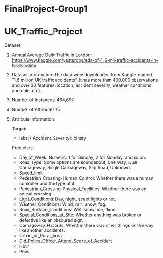 # FinalProject-Group1
# UK_Traffic_Project

Dataset:

1. Annual Average Daily Traffic in London:
https://www.kaggle.com/yesterdog/eda-of-1-6-mil-traffic-accidents-in-london/data

2. Dataset Information:
The data were downloaded from Kaggle, named “1.6 million UK traffic accidents”. 
It has more than 400,000 observations and over 30 features 
(location, accident severity, weather conditions and date, etc).

3. Number of Instances: 464,697

4. Number of Attributes:15

5. Attribute Information:

    Target:
      - label ( Accident_Severity): binary
 
    Predictors:
      - Day_of_Week: Numeric: 1 for Sunday, 2 for Monday, and so on.
      - Road_Type: Some options are Roundabout, One Way, Dual Carriageway, Single Carriageway, Slip Road, Unknown.
      - Speed_limit
      - Pedestrian_Crossing-Human_Control: Whether there was a human controller and the type of it.
      - Pedestrian_Crossing-Physical_Facilities: Whether there was an animal crossing.
      - Light_Conditions: Day, night, street lights or not.
      - Weather_Conditions: Wind, rain, snow, fog.
      - Road_Surface_Conditions: Wet, snow, ice, flood.
      - Special_Conditions_at_Site: Whether anything was broken or defective like an obscured sign.
      - Carriageway_Hazards: Whether there was other things on the way like another accidents.
      - Urban_or_Rural_Area
      - Did_Police_Officer_Attend_Scene_of_Accident
      - Hour
      - Peak

